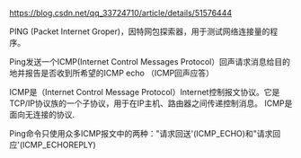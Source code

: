 
https://blog.csdn.net/qq_33724710/article/details/51576444


PING (Packet Internet Groper)，因特网包探索器，用于测试网络连接量的程序。


Ping发送一个ICMP(Internet Control Messages Protocol）回声请求消息给目的地并报告是否收到所希望的ICMP echo （ICMP回声应答）

ICMP是（Internet Control Message Protocol）Internet控制报文协议。它是TCP/IP协议族的一个子协议，用于在IP主机、路由器之间传递控制消息。
ICMP是面向无连接的协议.

Ping命令只使用众多ICMP报文中的两种："请求回送'(ICMP_ECHO)和"请求回应'(ICMP_ECHOREPLY)

